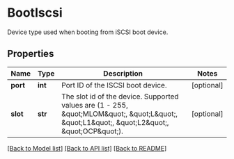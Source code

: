 # BootIscsi

Device type used when booting from iSCSI boot device. 
## Properties
Name | Type | Description | Notes
------------ | ------------- | ------------- | -------------
**port** | **int** | Port ID of the ISCSI boot device.   | [optional] 
**slot** | **str** | The slot id of the device. Supported values are (1 - 255, \&quot;MLOM\&quot;, \&quot;L\&quot;, \&quot;L1\&quot;, \&quot;L2\&quot;, \&quot;OCP\&quot;).    | [optional] 

[[Back to Model list]](../README.md#documentation-for-models) [[Back to API list]](../README.md#documentation-for-api-endpoints) [[Back to README]](../README.md)



